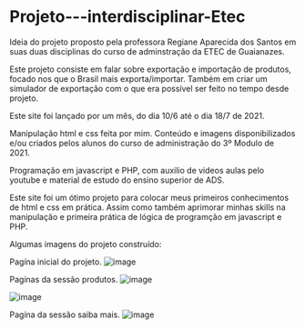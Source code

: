 # Projeto---interdisciplinar-Etec

Ideia do projeto proposto pela professora Regiane Aparecida dos Santos em suas duas disciplinas do curso de adminstração da ETEC de Guaianazes.

Este projeto consiste em falar sobre exportação e importação de produtos, focado nos que o Brasil mais exporta/importar. Também em criar um simulador de exportação com o que era possível ser feito no tempo desde projeto.

Este site foi lançado por um mês, do dia 10/6 até o dia 18/7 de 2021.

Manipulação html e css feita por mim. Conteúdo e imagens disponibilizados e/ou criados pelos alunos do curso de administração do 3º Modulo de 2021. 

Programação em javascript e PHP, com auxilio de videos aulas pelo youtube e material de estudo do ensino superior de ADS.

Este site foi um ótimo projeto para colocar meus primeiros conhecimentos de html e css em prática. Assim como também aprimorar minhas skills na manipulação e primeira prática de lógica de programção em javascript e PHP.

Algumas imagens do projeto construído:



Pagína inicial do projeto.
![image](https://user-images.githubusercontent.com/85374979/127412777-99caf398-4530-4d47-a751-8395c4c947c9.png)


Pagínas da sessão produtos.
![image](https://user-images.githubusercontent.com/85374979/127412837-6930465a-daeb-4884-86d7-89d724c225a3.png)

![image](https://user-images.githubusercontent.com/85374979/127412849-36311d78-0d64-43d2-a757-7bc50b133b62.png)


Pagína da sessão saiba mais.
![image](https://user-images.githubusercontent.com/85374979/127413031-3521043a-23e8-437f-b784-57322682f953.png)

